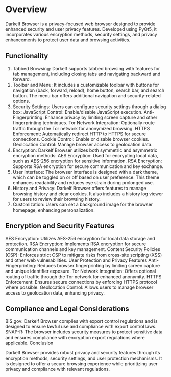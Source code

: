 # Overview
Darkelf Browser is a privacy-focused web browser designed to provide enhanced security and
user privacy features. Developed using PyQt5, it incorporates various encryption methods,
security settings, and privacy enhancements to protect user data and browsing activities.

## Functionality
1. Tabbed Browsing: Darkelf supports tabbed browsing with features for tab management,
including closing tabs and navigating backward and forward.
2. Toolbar and Menu: It includes a customizable toolbar with buttons for navigation (back,
forward, reload), home button, search bar, and search button. The menu bar offers
additional navigation and security-related options.
3. Security Settings: Users can configure security settings through a dialog box:
JavaScript Control: Enable/disable JavaScript execution.
Anti-Fingerprinting: Enhance privacy by limiting screen capture and other
fingerprinting techniques.
Tor Network Integration: Optionally route traffic through the Tor network for
anonymized browsing.
HTTPS Enforcement: Automatically redirect HTTP to HTTPS for secure
connections.
Cookie Control: Enable or disable browser cookies.
Geolocation Control: Manage browser access to geolocation data.
4. Encryption: Darkelf Browser utilizes both symmetric and asymmetric encryption
methods:
AES Encryption: Used for encrypting local data, such as AES-256 encryption for
sensitive information.
RSA Encryption: Supports RSA encryption for secure communication and key
exchange.
5. User Interface: The browser interface is designed with a dark theme, which can be
toggled on or off based on user preference. This theme enhances readability and reduces
eye strain during prolonged use.
6. History and Privacy: Darkelf Browser offers features to manage browsing history and
clear cookies. It also includes a history log viewer for users to review their browsing
history.
7. Customization: Users can set a background image for the browser homepage, enhancing
personalization.

## Encryption and Security Features
AES Encryption: Utilizes AES-256 encryption for local data storage and protection.
RSA Encryption: Implements RSA encryption for secure communication channels and
key management.
Content Security Policies (CSP): Enforces strict CSP to mitigate risks from cross-site
scripting (XSS) and other web vulnerabilities.
User Protection and Privacy Features
Anti-Fingerprinting: Reduces browser fingerprinting by limiting screen capture and
unique identifier exposure.
Tor Network Integration: Offers optional routing of traffic through the Tor network for
enhanced anonymity.
HTTPS Enforcement: Ensures secure connections by enforcing HTTPS protocol where
possible.
Geolocation Control: Allows users to manage browser access to geolocation data,
enhancing privacy.
## Compliance and Legal Considerations
BIS.gov: Darkelf Browser complies with export control regulations and is designed to
ensure lawful use and compliance with export control laws.
SNAP-R: The browser includes security measures to protect sensitive data and ensures
compliance with encryption export regulations where applicable.
Conclusion

Darkelf Browser provides robust privacy and security features through its encryption methods,
security settings, and user protection mechanisms. It is designed to offer a secure browsing
experience while prioritizing user privacy and compliance with relevant regulations.
